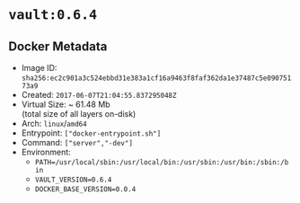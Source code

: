 # `vault:0.6.4`

## Docker Metadata

- Image ID: `sha256:ec2c901a3c524ebbd31e383a1cf16a9463f8faf362da1e37487c5e09075173a9`
- Created: `2017-06-07T21:04:55.837295048Z`
- Virtual Size: ~ 61.48 Mb  
  (total size of all layers on-disk)
- Arch: `linux`/`amd64`
- Entrypoint: `["docker-entrypoint.sh"]`
- Command: `["server","-dev"]`
- Environment:
  - `PATH=/usr/local/sbin:/usr/local/bin:/usr/sbin:/usr/bin:/sbin:/bin`
  - `VAULT_VERSION=0.6.4`
  - `DOCKER_BASE_VERSION=0.0.4`
